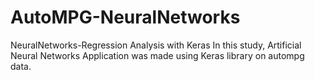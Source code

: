 # AutoMPG-NeuralNetworks
NeuralNetworks-Regression Analysis with Keras
In this study, Artificial Neural Networks Application was made using Keras library on autompg data.
